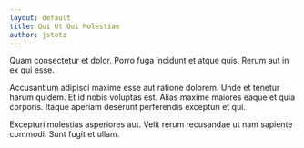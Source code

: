 ```yaml
---
layout: default
title: Qui Ut Qui Molestiae
author: jstotz
---
```


Quam consectetur et dolor. Porro fuga incidunt et atque quis. Rerum aut in ex qui esse.

Accusantium adipisci maxime esse aut ratione dolorem. Unde et tenetur harum quidem. Et id nobis voluptas est. Alias maxime maiores eaque et quia corporis. Itaque aperiam deserunt perferendis excepturi et qui.

Excepturi molestias asperiores aut. Velit rerum recusandae ut nam sapiente commodi. Sunt fugit et ullam.
